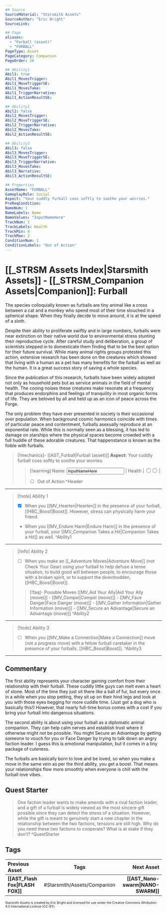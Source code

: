 ```yaml
---
## Source
SourceMaterial: "Starsmith Assets"
SourceAuthor: "Eric Bright"
SourceLink: 

## Page
aliases: 
  - "Furball (asset)"
  - "FURBALL"
PageType: Asset
PageCategory: Companion
PageOrder: 26

## Ability1
Abil1: true 
Abil1_MovesTrigger: 
Abil1_MoveTriggerSE: 
Abil1_MovesTake: 
Abil1_TriggerNarrative: 
Abil1_ActionResultSE: 

## Ability2
Abil2: false 
Abil2_MovesTrigger: 
Abil2_MoveTriggerSE: 
Abil2_TriggerNarrative: 
Abil2_MovesTake: 
Abil2_ActionResultSE: 

## Ability3
Abil3: false 
Abil3_MovesTrigger: 
Abil3_MoveTriggerSE: 
Abil3_TriggerNarrative: 
Abil3_MovesTake: 
Abil3_Narrative: 
Abil3_ActionResultSE: 

## Properties
AssetName: "FURBALL"
GameplayRole: Social
Aspect: "Your cuddly furball coos softly to soothe your worries."
PreReqCondition: 
NameNum: 1
NameLabels: Name
NameValues: "InputNameHere"
TrackNum: 1
TrackLabels: Health
TrackMin: 0
TrackMax: 2
ConditionNum: 1
ConditionLabels: "Out of Action"
---
```

# [[_STRSM Assets Index|Starsmith Assets]] - [[_STRSM_Companion Assets|Companion]]: Furball
The species colloquially known as furballs are tiny animal like a cross between a cat and a monkey who spend most of their time slouched in a spherical shape. When they finally decide to move around, it is at the speed of a sloth.

Despite their ability to proliferate swiftly and in large numbers, furballs were near extinction on their native world due to environmental stress stunting their reproductive cycle. After careful study and deliberation, a group of scientists stepped in to domesticate them finding that to be the best option for their future survival. While many animal rights groups protested this action, extensive research has been done on the creatures which showed that living with a human as a pet has many benefits for the furball as well as the human. It is a great success story of saving a whole species.

Since the publication of this research, furballs have been widely adopted not only as household pets but as service animals in the field of mental health. The cooing noises these creatures make resonate at a frequency that produces endorphins and feelings of tranquility in most organic forms of life. They are beloved by all and held up as an icon of peace across the Forge.

The only problem they have ever presented in society is their occasional over population. When background cosmic harmonics coincide with times of particular peace and contentment, furballs asexually reproduce at an exponential rate. While this is normally seen as a blessing, it has led to damage on starships where the physical spaces become crowded with a full huddle of these adorable creatures. That happenstance is known as the foible with furballs.

> [!mechanics]- [[AST_Furball|Furball (asset)]]
> **Aspect:** Your cuddly furball coos softly to soothe your worries.
> > [!warning] Name: <input type=texbox value="InputNameHere"> | Health | <input type="checkbox" /><input type="checkbox" /> |
> > - [ ] Out of Action ^Header
___

> [!note] Ability 1
> - [x] When you [[MV_Hearten|Hearten]] in the presence of your furball, [[HBC_Boost|Boost]].
> However, stress can physically harm your friend. 
>  - When you [[MV_Endure Harm|Endure Harm]] in the presence of your furball, your [[MV_Companion Takes a Hit|Companion Takes a Hit]] as well. ^Ability1
___
> [!info] Ability 2
> - [ ] When you make an [[_Adventure Moves|Adventure Move]] (not Check Your Gear) using your furball to help defuse a tense situation, to build good will between people, to encourage those with a broken spirit, or to support the downtrodden, [[HBC_Boost|Boost]].
> > [!faq]- Possible Moves
> > [[MV_Aid Your Ally|Aid Your Ally (move)]] - [[MV_Compel|Compel (move)]] - [[MV_Face Danger|Face Danger (move)]] - [[MV_Gather Information|Gather Information (move)]] - [[MV_Secure an Advantage|Secure an Advantage (move)]] ^Ability2
___
> [!todo] Ability 3
> - [ ] When you [[MV_Make a Connection|Make a Connection]] move (not a progress move) with a fellow furball caretaker in the presence of your furballs, [[HBC_Boost|Boost]]. ^Ability3
___

## Commentary
The first ability represents your character gaining comfort from their relationship with their furball. These cuddly little guys can melt even a heart of stone. Most of the time they just sit there like a ball of fur, but every once in a while when you stop petting, they sit up on their hind legs and look at you with those eyes begging for more cuddle time. (Just got a dog who is basically this!) However, that nearly full-time bonus comes with a cost if you bring your furball into dangerous situations.

The second ability is about using your furball as a diplomatic animal companion. They can help calm nerves and establish trust where it otherwise might not be possible. You might Secure an Advantage by getting someone to vouch for you or Face Danger by trying to talk down an angry faction leader. I guess this is emotional manipulation, but it comes in a tiny package of cuteness.

The furballs are basically born to love and be loved, so when you make a move in the same vein as per the third ability, you get a boost. That means your relationships flow more smoothly when everyone is chill with the furball love vibes.

## Quest Starter
> One faction leader wants to make amends with a rival faction leader, and a gift of a furball is widely viewed as the most sincere gift possible since they can detect the stress of a situation. However, while the gift is meant to genuinely start a new chapter in the relationship between the two factions, tensions are still high. Why do you need these two factions to cooperate? What is at stake if they don’t? ^QuestStarter

## Tags

| Previous Asset| Tags | Next Asset |
| :--- | :---: | ---: |
| **[[AST_Flash Fox\|FLASH FOX]]** | #Starsmith/Assets/Companion | **[[AST_Nano-swarm\|NANO-SWARM]]** |

<font size=-2>Starsmith Assets is created by Eric Bright and licensed for use under the Creative Commons Attribution 4.0 International License (CC-BY).</font>
